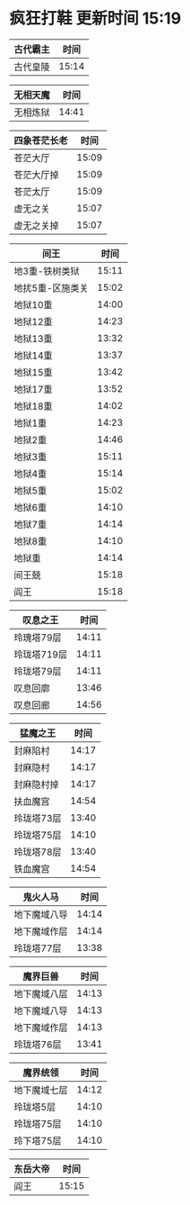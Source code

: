 # 疯狂打鞋 更新时间 15:19

| 古代霸主   | 时间    |
|--------|-------|
| 古代皇陵 | 15:14 |

| 无相天魔   | 时间    |
|--------|-------|
| 无相炼狱 | 14:41 |

| 四象苍茫长老   | 时间    |
|--------|-------|
| 苍茫大厅 | 15:09 |
| 苍茫大厅掉 | 15:09 |
| 苍茫太厅 | 15:09 |
| 虚无之关 | 15:07 |
| 虚无之关掉 | 15:07 |

| 间王   | 时间    |
|--------|-------|
| 地3重-铁树类狱 | 15:11 |
| 地扰5重-区施类关 | 15:02 |
| 地狱10重 | 14:00 |
| 地狱12重 | 14:23 |
| 地狱13重 | 13:32 |
| 地狱14重 | 13:37 |
| 地狱15重 | 13:42 |
| 地狱17重 | 13:52 |
| 地狱18重 | 14:02 |
| 地狱1重 | 14:23 |
| 地狱2重 | 14:46 |
| 地狱3重 | 15:11 |
| 地狱4重 | 15:14 |
| 地狱5重 | 15:02 |
| 地狱6重 | 14:10 |
| 地狱7重 | 14:14 |
| 地狱8重 | 14:10 |
| 地狱重 | 14:14 |
| 间王兢 | 15:18 |
| 阎王 | 15:18 |

| 叹息之王   | 时间    |
|--------|-------|
| 玲瑰塔79层 | 14:11 |
| 玲珑塔719层 | 14:11 |
| 玲珑塔79层 | 14:11 |
| 叹息回廓 | 13:46 |
| 叹息回廊 | 14:56 |

| 猛魔之王   | 时间    |
|--------|-------|
| 封麻陷村 | 14:17 |
| 封麻隐村 | 14:17 |
| 封麻隐村掉 | 14:17 |
| 扶血魔宫 | 14:54 |
| 玲珑塔73层 | 13:40 |
| 玲珑塔75层 | 14:10 |
| 玲珑塔78层 | 13:40 |
| 铁血魔宫 | 14:54 |

| 鬼火人马   | 时间    |
|--------|-------|
| 地下魔域八导 | 14:14 |
| 地下魔域作层 | 14:14 |
| 玲珑塔77层 | 13:38 |

| 魔界巨兽   | 时间    |
|--------|-------|
| 地下魔域八层 | 14:13 |
| 地下魔域八导 | 14:13 |
| 地下魔域作层 | 14:13 |
| 玲珑塔76层 | 13:41 |

| 魔界统领   | 时间    |
|--------|-------|
| 地下魔域七层 | 14:12 |
| 玲珑塔5层 | 14:10 |
| 玲珑塔75层 | 14:10 |
| 玲下塔75层 | 14:10 |

| 东岳大帝   | 时间    |
|--------|-------|
| 阎王 | 15:15 |